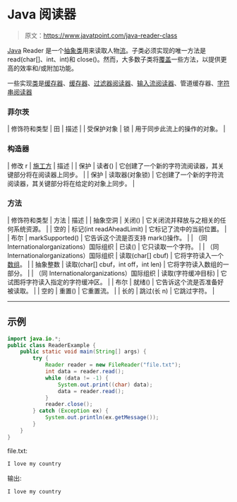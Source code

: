 # Java 阅读器

> 原文：<https://www.javatpoint.com/java-reader-class>

[Java](java-tutorial) Reader 是一个[抽象类](abstract-class-in-java)用来读取人物[流](java-8-stream)。子类必须实现的唯一方法是 read(char[]、int、int)和 close()。然而，大多数子类将[覆盖](method-overriding-in-java)一些方法，以提供更高的效率和/或附加功能。

一些实现[类](object-class)是[缓存器](java-bufferedreader-class)、[缓存器](java-chararrayreader-class)、[过滤器阅读器](java-filterreader-class)、[输入流阅读器](Input-from-keyboard-by-InputStreamReader)、管道缓存器、[字符串阅读器](java-stringreader-class)

### 菲尔茨

| 修饰符和类型 | 田 | 描述 |
| 受保护对象 | 锁 | 用于同步此流上的操作的对象。 |

### 构造器

| 修改 r | [施工方](java-constructor) | 描述 |
| 保护 | 读者() | 它创建了一个新的字符流阅读器，其关键部分将在阅读器上同步。 |
| 保护 | 读取器(对象锁) | 它创建了一个新的字符流阅读器，其关键部分将在给定的对象上同步。 |

### 方法

| 修饰符和类型 | 方法 | 描述 |
| 抽象空洞 | 关闭() | 它关闭流并释放与之相关的任何系统资源。 |
| 空的 | 标记(int readAheadLimit) | 它标记了流中的当前位置。 |
| 布尔 | markSupported() | 它告诉这个流是否支持 mark()操作。 |
| （同 Internationalorganizations）国际组织 | 已读() | 它只读取一个字符。 |
| （同 Internationalorganizations）国际组织 | 读取(char[] cbuf) | 它将字符读入一个[数组](array-in-java)。 |
| 抽象整数 | 读取(char[] cbuf，int off，int len) | 它将字符读入数组的一部分。 |
| （同 Internationalorganizations）国际组织 | 读取(字符缓冲目标) | 它试图将字符读入指定的字符缓冲区。 |
| 布尔 | 就绪() | 它告诉这个流是否准备好被读取。 |
| 空的 | 重置() | 它重置流。 |
| 长的 | 跳过(长 n) | 它跳过字符。 |

* * *

## 示例

```java
import java.io.*;
public class ReaderExample {
	public static void main(String[] args) {
		try {
			Reader reader = new FileReader("file.txt");
			int data = reader.read();
			while (data != -1) {
				System.out.print((char) data);
				data = reader.read();
			}
            reader.close();
		} catch (Exception ex) {
			System.out.println(ex.getMessage());
		}
	}
}

```

file.txt:

```java
I love my country

```

输出:

```java
I love my country

```
